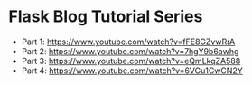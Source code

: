 # Flask Blog Tutorial Series

 - Part 1: https://www.youtube.com/watch?v=fFE8GZvwRrA
 - Part 2: https://www.youtube.com/watch?v=7hgY9b6awhg
 - Part 3: https://www.youtube.com/watch?v=eQmLkqZA588
 - Part 4: https://www.youtube.com/watch?v=6VGu1CwCN2Y
